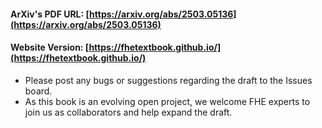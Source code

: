 #### ArXiv's PDF URL: [https://arxiv.org/abs/2503.05136](https://arxiv.org/abs/2503.05136)

#### Website Version: [https://fhetextbook.github.io/](https://fhetextbook.github.io/)

-  Please post any bugs or suggestions regarding the draft to the Issues board.
-  As this book is an evolving open project, we welcome FHE experts to join us as collaborators and help expand the draft. 
